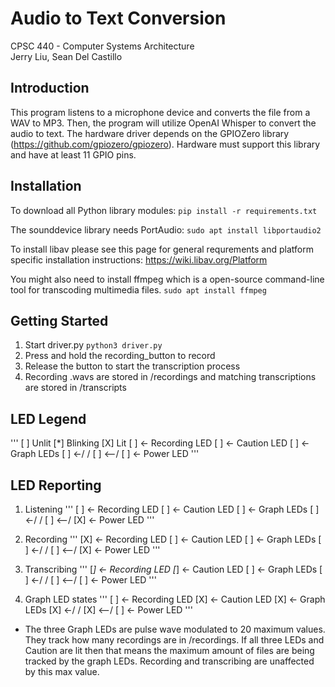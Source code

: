 # Audio to Text Conversion
CPSC 440 - Computer Systems Architecture <br>
Jerry Liu, Sean Del Castillo


## Introduction
This program listens to a microphone device and converts the file from a WAV to MP3. Then, the program will utilize OpenAI Whisper to convert the audio to text. The hardware driver depends on the GPIOZero library (https://github.com/gpiozero/gpiozero). Hardware must support this library and have at least 11 GPIO pins. 

## Installation
To download all Python library modules:
```pip install -r requirements.txt```

The sounddevice library needs PortAudio:
```sudo apt install libportaudio2```

To install libav please see this page for general requrements and platform specific installation instructions:
https://wiki.libav.org/Platform

You might also need to install ffmpeg which is a open-source command-line tool for transcoding multimedia files.
```sudo apt install ffmpeg```

## Getting Started
1. Start driver.py
```python3 driver.py```
2. Press and hold the recording_button to record
3. Release the button to start the transcription process
4. Recording .wavs are stored in /recordings and matching transcriptions are stored in /transcripts

## LED Legend
'''
[ ] Unlit [*] Blinking [X] Lit
     [ ] <- Recording LED
     [ ] <- Caution LED
     [ ] <- Graph LEDs
     [ ] <-/ /
     [ ] <--/
     [ ] <- Power LED
'''

## LED Reporting
1. Listening
'''
     [ ] <- Recording LED
     [ ] <- Caution LED
     [ ] <- Graph LEDs
     [ ] <-/ /
     [ ] <--/
     [X] <- Power LED
'''

2. Recording
'''
     [X] <- Recording LED
     [ ] <- Caution LED
     [ ] <- Graph LEDs
     [ ] <-/ /
     [ ] <--/
     [X] <- Power LED
'''

3. Transcribing
'''
     [*] <- Recording LED
     [*] <- Caution LED
     [ ] <- Graph LEDs
     [ ] <-/ /
     [ ] <--/
     [ ] <- Power LED
'''

4. Graph LED states
'''
     [ ] <- Recording LED
     [X] <- Caution LED
     [X] <- Graph LEDs
     [X] <-/ /
     [X] <--/
     [ ] <- Power LED
'''
  - The three Graph LEDs are pulse wave modulated to 20 maximum values. They track 
    how many recordings are in /recordings. If all three LEDs and Caution are lit
    then that means the maximum amount of files are being tracked by the graph 
    LEDs. Recording and transcribing are unaffected by this max value.
